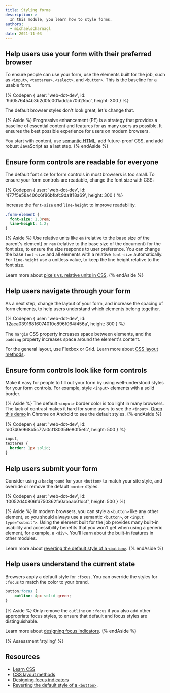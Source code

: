```yaml
---
title: Styling forms
description: >
  In this module, you learn how to style forms.
authors:
  - michaelscharnagl
date: 2021-11-03
---
```


## Help users use your form with their preferred browser

To ensure people can use your form, use the elements built for the job, 
such as `<input>`, `<textarea>`, `<select>`, and `<button>`. 
This is the baseline for a usable form.

{% Codepen {
  user: 'web-dot-dev',
  id: '9d0576454b3b2d0fc001addab70d25bc',
  height: 300
} %}

The default browser styles don't look great, let's change that.

{% Aside %}
Progressive enhancement (PE) is a strategy that provides a baseline of essential content and features for as many users as possible. 
It ensures the best possible experience for users on modern browsers.

You start with content, use 
[semantic HTML](https://developer.mozilla.org/docs/Glossary/Semantics#semantics_in_html), 
add future-proof CSS, and add robust JavaScript as a last step.
{% endAside %}

## Ensure form controls are readable for everyone

The default font size for form controls in most browsers is too small. 
To ensure your form controls are readable, change the font size with CSS:

{% Codepen {
  user: 'web-dot-dev',
  id: '477f5e58a406c6f86bfbfc9da1f18a69',
  height: 300
} %}

Increase the `font-size` and `line-height` to improve readability.

```css
.form-element {
  font-size: 1.3rem;
  line-height: 1.2;
}
``` 

{% Aside %}
Use relative units like `em` (relative to the base size of the parent's element) or `rem` 
(relative to the base size of the document) for the font size, 
to ensure the size responds to user preference. 
You can change the base `font-size` and all elements with a relative `font-size` automatically. 
For `line-height` use a unitless value, to keep the line height relative to the font size.

Learn more about 
[pixels vs. relative units in CSS](https://www.24a11y.com/2019/pixels-vs-relative-units-in-css-why-its-still-a-big-deal/).
{% endAside %}

## Help users navigate through your form

As a next step, change the layout of your form, and increase the spacing of form elements, 
to help users understand which elements belong together.

{% Codepen {
  user: 'web-dot-dev',
  id: 'f2aca03916816074010e896f064f456a',
  height: 300
} %}

The `margin` CSS property increases space between elements, 
and the `padding` property increases space around the element's content.

For the general layout, use Flexbox or Grid. 
Learn more about [CSS layout methods](/learn/css/layout/).

## Ensure form controls look like form controls

Make it easy for people to fill out your form by using well-understood styles for your form controls. 
For example, style `<input>` elements with a solid border. 

{% Aside %}
The default `<input>` border color is too light in many browsers. 
The lack of contrast makes it hard for some users to see the `<input>`. 
[Open this demo](https://codepen.io/web-dot-dev/pen/9d0576454b3b2d0fc001addab70d25bc) in Chrome on Android to see the default styles.
{% endAside %}

{% Codepen {
  user: 'web-dot-dev',
  id: 'd0740e968b5c72a0cf180359e80f5efc',
  height: 500
} %}


```css
input,
textarea {
  border: 1px solid;
}
```

## Help users submit your form

Consider using a `background` for your `<button>` to match your site style, 
and override or remove the default `border` styles.

{% Codepen {
  user: 'web-dot-dev',
  id: 'f0052d40806fd750362fa0abaab01dcf',
  height: 500
} %}

{% Aside %}
In modern browsers, you can style a `<button>` like any other element, 
so you should always use a semantic `<button>`, or `<input type="submit">`. 
Using the element built for the job provides many built-in usability and accessibility 
benefits that you won't get when using a generic element, for example, a `<div>`. 
You'll learn about the built-in features in other modules.

Learn more about 
[reverting the default style of a `<button>`](https://archive.hankchizljaw.com/wrote/introducing-the-button-element/#heading-oh-these-are-hard-to-style-though).
{% endAside %}

## Help users understand the current state

Browsers apply a default style for `:focus`. 
You can override the styles for `:focus` to match the color to your brand. 

```css
button:focus {
    outline: 4px solid green;
}
```

{% Aside %}
Only remove the `outline` on `:focus` if you also add other appropriate focus styles, 
to ensure that  default and focus styles are distinguishable.

Learn more about 
[designing focus indicators](https://www.sarasoueidan.com/blog/focus-indicators/).
{% endAside %}

{% Assessment 'styling' %}

## Resources

- [Learn CSS](/learn/css)
- [CSS layout methods](/learn/css/layout)
- [Designing focus indicators](https://www.sarasoueidan.com/blog/focus-indicators/)
- [Reverting the default style of a `<button>`](https://archive.hankchizljaw.com/wrote/introducing-the-button-element/#heading-oh-these-are-hard-to-style-though).
